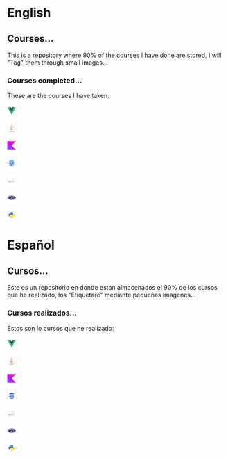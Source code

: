 # English
## Courses...

This is a repository where 90% of the courses I have done are stored, I will "Tag" them through small images...
 
### Courses completed...

These are the courses I have taken:<br>
<code><a href="https://github.com/miusarname/Cursos-Realizados/tree/main/Curso%20de%20Vue.js"> <img height="20" src="https://raw.githubusercontent.com/github/explore/80688e429a7d4ef2fca1e82350fe8e3517d3494d/topics/vue/vue.png"> </a></code>
<code><a href="https://github.com/miusarname/Cursos-Realizados/tree/main/Java%20Course" > <img height="20" src="https://raw.githubusercontent.com/github/explore/80688e429a7d4ef2fca1e82350fe8e3517d3494d/topics/java/java.png"> </a></code>
<code><a href="https://github.com/miusarname/Cursos-Realizados/tree/main/Learning-Kotlin-of-course"> <img height="20" src="https://raw.githubusercontent.com/github/explore/80688e429a7d4ef2fca1e82350fe8e3517d3494d/topics/kotlin/kotlin.png"> </a></code>
<code><a href="https://github.com/miusarname/Cursos-Realizados/tree/main/SQL-Course"> <img height="20" src="https://raw.githubusercontent.com/github/explore/80688e429a7d4ef2fca1e82350fe8e3517d3494d/topics/sql/sql.png"> </a></code>
<code><a href="https://github.com/miusarname/Cursos-Realizados/tree/main/SQL-Course"> <img height="20" src="https://raw.githubusercontent.com/github/explore/80688e429a7d4ef2fca1e82350fe8e3517d3494d/topics/mysql/mysql.png"> </a></code>
<code><a href="https://github.com/miusarname/Cursos-Realizados/tree/main/php/projects"> <img height="20" src="https://raw.githubusercontent.com/github/explore/80688e429a7d4ef2fca1e82350fe8e3517d3494d/topics/php/php.png"> </a></code>
<code><a href="https://github.com/miusarname/Cursos-Realizados/tree/main/python"> <img height="20" src="https://raw.githubusercontent.com/github/explore/80688e429a7d4ef2fca1e82350fe8e3517d3494d/topics/python/python.png"> </a></code>

# Español

## Cursos...

Este es un repositorio en donde estan almacenados el 90% de los cursos que he realizado, los "Etiquetare" mediante pequeñas imagenes...

### Cursos realizados...

Estos son lo cursos que he realizado:<br>
<code><a href="https://github.com/miusarname/Cursos-Realizados/tree/main/Curso%20de%20Vue.js"> <img height="20" src="https://raw.githubusercontent.com/github/explore/80688e429a7d4ef2fca1e82350fe8e3517d3494d/topics/vue/vue.png"> </a></code>
<code><a href="https://github.com/miusarname/Cursos-Realizados/tree/main/Java%20Course" > <img height="20" src="https://raw.githubusercontent.com/github/explore/80688e429a7d4ef2fca1e82350fe8e3517d3494d/topics/java/java.png"> </a></code>
<code><a href="https://github.com/miusarname/Cursos-Realizados/tree/main/Learning-Kotlin-of-course"> <img height="20" src="https://raw.githubusercontent.com/github/explore/80688e429a7d4ef2fca1e82350fe8e3517d3494d/topics/kotlin/kotlin.png"> </a></code>
<code><a href="https://github.com/miusarname/Cursos-Realizados/tree/main/SQL-Course"> <img height="20" src="https://raw.githubusercontent.com/github/explore/80688e429a7d4ef2fca1e82350fe8e3517d3494d/topics/sql/sql.png"> </a></code>
<code><a href="https://github.com/miusarname/Cursos-Realizados/tree/main/SQL-Course"> <img height="20" src="https://raw.githubusercontent.com/github/explore/80688e429a7d4ef2fca1e82350fe8e3517d3494d/topics/mysql/mysql.png"> </a></code>
<code><a href="https://github.com/miusarname/Cursos-Realizados/tree/main/php/projects"> <img height="20" src="https://raw.githubusercontent.com/github/explore/80688e429a7d4ef2fca1e82350fe8e3517d3494d/topics/php/php.png"> </a></code>
<code><a href="https://github.com/miusarname/Cursos-Realizados/tree/main/python"> <img height="20" src="https://raw.githubusercontent.com/github/explore/80688e429a7d4ef2fca1e82350fe8e3517d3494d/topics/python/python.png"> </a></code>

